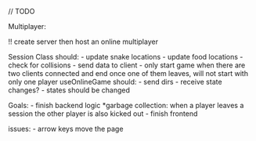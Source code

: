 // TODO

Multiplayer:

!! create server then host an online multiplayer

Session Class should: 
    - update snake locations
    - update food locations
    - check for collisions
    - send data to client
    - only start game when there are two clients connected and end once one of them leaves, will not start with only one player
useOnlineGame should:
    - send dirs
    - receive state changes?
    - states should be changed


Goals:
    - finish backend logic
        *garbage collection: when a player leaves a session the other player is also kicked out
    - finish frontend 

issues: 
    - arrow keys move the page